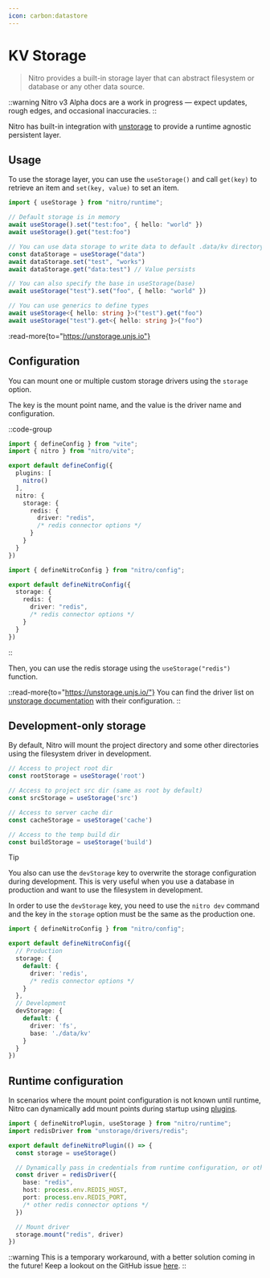 ```yaml
---
icon: carbon:datastore
---
```


# KV Storage

> Nitro provides a built-in storage layer that can abstract filesystem or database or any other data source.

::warning
Nitro v3 Alpha docs are a work in progress — expect updates, rough edges, and occasional inaccuracies.
::

Nitro has built-in integration with [unstorage](https://unstorage.unjs.io) to provide a runtime agnostic persistent layer.

## Usage

To use the storage layer, you can use the `useStorage()` and call `get(key)` to retrieve an item and `set(key, value)` to set an item.

```ts
import { useStorage } from "nitro/runtime";

// Default storage is in memory
await useStorage().set("test:foo", { hello: "world" })
await useStorage().get("test:foo")

// You can use data storage to write data to default .data/kv directory
const dataStorage = useStorage("data")
await dataStorage.set("test", "works")
await dataStorage.get("data:test") // Value persists

// You can also specify the base in useStorage(base)
await useStorage("test").set("foo", { hello: "world" })

// You can use generics to define types
await useStorage<{ hello: string }>("test").get("foo")
await useStorage("test").get<{ hello: string }>("foo")
```

:read-more{to="https://unstorage.unjs.io"}

## Configuration

You can mount one or multiple custom storage drivers using the `storage` option.

The key is the mount point name, and the value is the driver name and configuration.

::code-group
```ts [vite.config.mjs]
import { defineConfig } from "vite";
import { nitro } from "nitro/vite";

export default defineConfig({
  plugins: [
    nitro()
  ],
  nitro: {
    storage: {
      redis: {
        driver: "redis",
        /* redis connector options */
      }
    }
  }
})
```
```ts [nitro.config.ts]
import { defineNitroConfig } from "nitro/config";

export default defineNitroConfig({
  storage: {
    redis: {
      driver: "redis",
      /* redis connector options */
    }
  }
})
```
::

Then, you can use the redis storage using the `useStorage("redis")` function.

::read-more{to="https://unstorage.unjs.io/"}
You can find the driver list on [unstorage documentation](https://unstorage.unjs.io/) with their configuration.
::

## Development-only storage

By default, Nitro will mount the project directory and some other directories using the filesystem driver in development.

```js
// Access to project root dir
const rootStorage = useStorage('root')

// Access to project src dir (same as root by default)
const srcStorage = useStorage('src')

// Access to server cache dir
const cacheStorage = useStorage('cache')

// Access to the temp build dir
const buildStorage = useStorage('build')
```

> [!TIP]
> You also can use the `devStorage` key to overwrite the storage configuration during development. This is very useful when you use a database in production and want to use the filesystem in development.

In order to use the `devStorage` key, you need to use the `nitro dev` command and the key in the `storage` option must be the same as the production one.

```ts [nitro.config.ts]
import { defineNitroConfig } from "nitro/config";

export default defineNitroConfig({
  // Production
  storage: {
    default: {
      driver: 'redis',
      /* redis connector options */
    }
  },
  // Development
  devStorage: {
    default: {
      driver: 'fs',
      base: './data/kv'
    }
  }
})
```

## Runtime configuration

In scenarios where the mount point configuration is not known until runtime, Nitro can dynamically add mount points during startup using [plugins](/guide/plugins).

```ts [plugins/storage.ts]
import { defineNitroPlugin, useStorage } from "nitro/runtime";
import redisDriver from "unstorage/drivers/redis";

export default defineNitroPlugin(() => {
  const storage = useStorage()

  // Dynamically pass in credentials from runtime configuration, or other sources
  const driver = redisDriver({
    base: "redis",
    host: process.env.REDIS_HOST,
    port: process.env.REDIS_PORT,
    /* other redis connector options */
  })

  // Mount driver
  storage.mount("redis", driver)
})
```

::warning
This is a temporary workaround, with a better solution coming in the future! Keep a lookout on the GitHub issue [here](https://github.com/nitrojs/nitro/issues/1161#issuecomment-1511444675).
::
